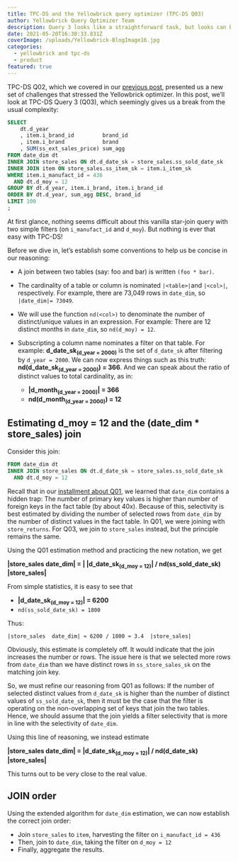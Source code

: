 ```yaml
---
title: TPC-DS and the Yellowbrick query optimizer (TPC-DS Q03)
author: Yellowbrick Query Optimizer Team
description: Query 3 looks like a straightforward task, but looks can be deceiving
date: 2021-05-20T16:38:33.831Z
coverImage: /uploads/Yellowbrick-BlogImage16.jpg
categories:
  - yellowbrick and tpc-ds
  - product
featured: true
---
```

TPC-DS Q02, which we covered in our [previous post](https://www.yellowbrick.com/blog/tpc-ds-and-the-yellowbrick-query-optimizer-tpc-ds-q02/), presented us a new set of challenges that stressed the Yellowbrick optimizer. In this post, we’ll look at TPC-DS Query 3 (Q03), which seemingly gives us a break from the usual complexity:

```sql
SELECT
    dt.d_year
    , item.i_brand_id         brand_id
    , item.i_brand            brand
    , SUM(ss_ext_sales_price) sum_agg
FROM date_dim dt
INNER JOIN store_sales ON dt.d_date_sk = store_sales.ss_sold_date_sk
INNER JOIN item ON store_sales.ss_item_sk = item.i_item_sk
WHERE item.i_manufact_id = 436
  AND dt.d_moy = 12
GROUP BY dt.d_year, item.i_brand, item.i_brand_id
ORDER BY dt.d_year, sum_agg DESC, brand_id
LIMIT 100
;
```

At first glance, nothing seems difficult about this vanilla star-join query with two simple filters (on `i_manufact_id` and `d_moy`). But nothing is ever that easy with TPC-DS!

Before we dive in, let’s establish some conventions to help us be concise in our reasoning:

* A join between two tables (say: foo and bar) is written `(foo * bar)`.
* The cardinality of a table or column is nominated `|<table>|`and `|<col>|`, respectively. For example, there are 73,049 rows in `date_dim`, so `|date_dim|= 73049`.
* We will use the function `nd(<col>)` to denominate the number of distinct/unique values in an expression. For example: There are 12 distinct months in `date_dim`, so `nd(d_moy) = 12`.
* Subscripting a column name nominates a filter on that table. For example: **d_date_sk<sub>(d_year = 2000)</sub>** is the set of `d_date_sk` after filtering by `d_year = 2000`. We can now express things such as this truth: **nd(d_date_sk<sub>(d_year = 2000)</sub>) = 366**. And we can speak about the ratio of distinct values to total cardinality, as in:

  * **\|d_month<sub>(d_year = 2000)</sub>| = 366**
  * **nd(d_month<sub>(d_year = 2000)</sub>) = 12**

## Estimating d_moy = 12 and the (date_dim * store_sales) join

Consider this join:

```sql
FROM date_dim dt
INNER JOIN store_sales ON dt.d_date_sk = store_sales.ss_sold_date_sk
  AND dt.d_moy = 12
```

Recall that in our [installment about Q01](https://www.yellowbrick.com/blog/tpc-ds-and-the-yellowbrick-query-optimizer-tpc-ds-q01/), we learned that `date_dim` contains a hidden trap: The number of primary key values is higher than number of foreign keys in the fact table (by about 40x). Because of this, selectivity is best estimated by dividing the number of selected rows from `date_dim` by the number of distinct values in the fact table. In Q01, we were joining with `store_returns`. For Q03, we join to `store_sales` instead, but the principle remains the same.

Using the Q01 estimation method and practicing the new notation, we get

**\|store_sales  date_dim| = | |d_date_sk<sub>(d_moy = 12)</sub>| / nd(ss_sold_date_sk)  |store_sales|**

From simple statistics, it is easy to see that

* **\|d_date_sk<sub>(d_moy = 12)</sub>| = 6200**
* `nd(ss_sold_date_sk) = 1800`

Thus:

`|store_sales  date_dim| ≈ 6200 / 1800 ≈ 3.4  |store_sales|`

Obviously, this estimate is completely off. It would indicate that the join increases the number or rows. The issue here is that we selected more rows from `date_dim` than we have distinct rows in `ss_store_sales_sk` on the matching join key.

So, we must refine our reasoning from Q01 as follows: If the number of selected distinct values from `d_date_sk` is higher than the number of distinct values of `ss_sold_date_sk`, then it must be the case that the filter is operating on the non-overlapping set of keys that join the two tables. Hence, we should assume that the join yields a filter selectivity that is more in line with the selectivity of `date_dim`.

Using this line of reasoning, we instead estimate

**\|store_sales  date_dim| = |d_date_sk<sub>(d_moy = 12)</sub>| / nd(d_date_sk)  |store_sales|**

This turns out to be very close to the real value.

## JOIN order

Using the extended algorithm for `date_dim` estimation, we can now establish the correct join order:

* Join `store_sales` to `item`, harvesting the filter on `i_manufact_id = 436`
* Then, join to `date_dim`, taking the filter on `d_moy = 12`
* Finally, aggregate the results.
